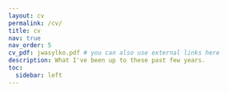 ```yaml
---
layout: cv
permalink: /cv/
title: cv
nav: true
nav_order: 5
cv_pdf: jwasylko.pdf # you can also use external links here
description: What I've been up to these past few years.
toc:
  sidebar: left
---
```

